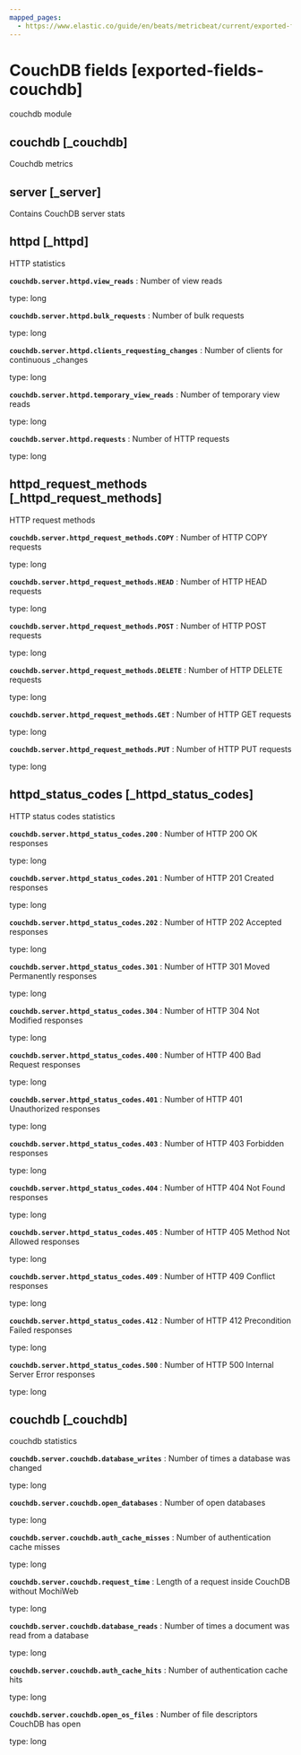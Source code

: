 ```yaml
---
mapped_pages:
  - https://www.elastic.co/guide/en/beats/metricbeat/current/exported-fields-couchdb.html
---
```


# CouchDB fields [exported-fields-couchdb]

couchdb module


## couchdb [_couchdb]

Couchdb metrics


## server [_server]

Contains CouchDB server stats


## httpd [_httpd]

HTTP statistics


**`couchdb.server.httpd.view_reads`**
:   Number of view reads

type: long


**`couchdb.server.httpd.bulk_requests`**
:   Number of bulk requests

type: long


**`couchdb.server.httpd.clients_requesting_changes`**
:   Number of clients for continuous _changes

type: long


**`couchdb.server.httpd.temporary_view_reads`**
:   Number of temporary view reads

type: long


**`couchdb.server.httpd.requests`**
:   Number of HTTP requests

type: long


## httpd_request_methods [_httpd_request_methods]

HTTP request methods


**`couchdb.server.httpd_request_methods.COPY`**
:   Number of HTTP COPY requests

type: long


**`couchdb.server.httpd_request_methods.HEAD`**
:   Number of HTTP HEAD requests

type: long


**`couchdb.server.httpd_request_methods.POST`**
:   Number of HTTP POST requests

type: long


**`couchdb.server.httpd_request_methods.DELETE`**
:   Number of HTTP DELETE requests

type: long


**`couchdb.server.httpd_request_methods.GET`**
:   Number of HTTP GET requests

type: long


**`couchdb.server.httpd_request_methods.PUT`**
:   Number of HTTP PUT requests

type: long


## httpd_status_codes [_httpd_status_codes]

HTTP status codes statistics


**`couchdb.server.httpd_status_codes.200`**
:   Number of HTTP 200 OK responses

type: long


**`couchdb.server.httpd_status_codes.201`**
:   Number of HTTP 201 Created responses

type: long


**`couchdb.server.httpd_status_codes.202`**
:   Number of HTTP 202 Accepted responses

type: long


**`couchdb.server.httpd_status_codes.301`**
:   Number of HTTP 301 Moved Permanently responses

type: long


**`couchdb.server.httpd_status_codes.304`**
:   Number of HTTP 304 Not Modified responses

type: long


**`couchdb.server.httpd_status_codes.400`**
:   Number of HTTP 400 Bad Request responses

type: long


**`couchdb.server.httpd_status_codes.401`**
:   Number of HTTP 401 Unauthorized responses

type: long


**`couchdb.server.httpd_status_codes.403`**
:   Number of HTTP 403 Forbidden responses

type: long


**`couchdb.server.httpd_status_codes.404`**
:   Number of HTTP 404 Not Found responses

type: long


**`couchdb.server.httpd_status_codes.405`**
:   Number of HTTP 405 Method Not Allowed responses

type: long


**`couchdb.server.httpd_status_codes.409`**
:   Number of HTTP 409 Conflict responses

type: long


**`couchdb.server.httpd_status_codes.412`**
:   Number of HTTP 412 Precondition Failed responses

type: long


**`couchdb.server.httpd_status_codes.500`**
:   Number of HTTP 500 Internal Server Error responses

type: long


## couchdb [_couchdb]

couchdb statistics


**`couchdb.server.couchdb.database_writes`**
:   Number of times a database was changed

type: long


**`couchdb.server.couchdb.open_databases`**
:   Number of open databases

type: long


**`couchdb.server.couchdb.auth_cache_misses`**
:   Number of authentication cache misses

type: long


**`couchdb.server.couchdb.request_time`**
:   Length of a request inside CouchDB without MochiWeb

type: long


**`couchdb.server.couchdb.database_reads`**
:   Number of times a document was read from a database

type: long


**`couchdb.server.couchdb.auth_cache_hits`**
:   Number of authentication cache hits

type: long


**`couchdb.server.couchdb.open_os_files`**
:   Number of file descriptors CouchDB has open

type: long


